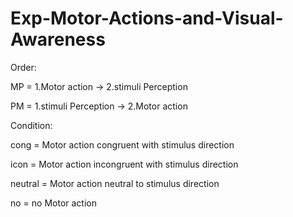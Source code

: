 # Exp-Motor-Actions-and-Visual-Awareness

Order:

MP = 1.Motor action       →     2.stimuli Perception

PM = 1.stimuli Perception →     2.Motor action



Condition:

cong = Motor action congruent with stimulus direction

icon = Motor action incongruent with stimulus direction

neutral = Motor action neutral to stimulus direction

no = no Motor action
